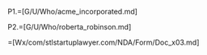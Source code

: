 P1.=[G/U/Who/acme_incorporated.md]

P2.=[G/U/Who/roberta_robinson.md]

=[Wx/com/stlstartuplawyer.com/NDA/Form/Doc_x03.md]